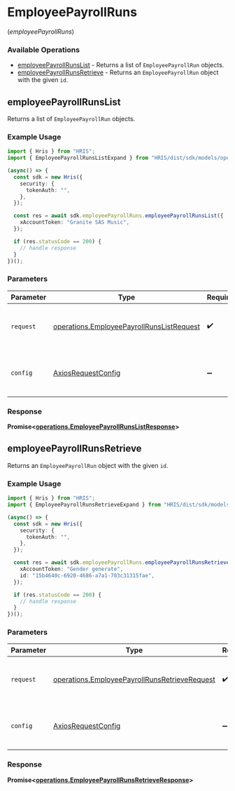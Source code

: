 # EmployeePayrollRuns
(*employeePayrollRuns*)

### Available Operations

* [employeePayrollRunsList](#employeepayrollrunslist) - Returns a list of `EmployeePayrollRun` objects.
* [employeePayrollRunsRetrieve](#employeepayrollrunsretrieve) - Returns an `EmployeePayrollRun` object with the given `id`.

## employeePayrollRunsList

Returns a list of `EmployeePayrollRun` objects.

### Example Usage

```typescript
import { Hris } from "HRIS";
import { EmployeePayrollRunsListExpand } from "HRIS/dist/sdk/models/operations";

(async() => {
  const sdk = new Hris({
    security: {
      tokenAuth: "",
    },
  });

  const res = await sdk.employeePayrollRuns.employeePayrollRunsList({
    xAccountToken: "Granite SAS Music",
  });

  if (res.statusCode == 200) {
    // handle response
  }
})();
```

### Parameters

| Parameter                                                                                              | Type                                                                                                   | Required                                                                                               | Description                                                                                            |
| ------------------------------------------------------------------------------------------------------ | ------------------------------------------------------------------------------------------------------ | ------------------------------------------------------------------------------------------------------ | ------------------------------------------------------------------------------------------------------ |
| `request`                                                                                              | [operations.EmployeePayrollRunsListRequest](../../models/operations/employeepayrollrunslistrequest.md) | :heavy_check_mark:                                                                                     | The request object to use for the request.                                                             |
| `config`                                                                                               | [AxiosRequestConfig](https://axios-http.com/docs/req_config)                                           | :heavy_minus_sign:                                                                                     | Available config options for making requests.                                                          |


### Response

**Promise<[operations.EmployeePayrollRunsListResponse](../../models/operations/employeepayrollrunslistresponse.md)>**


## employeePayrollRunsRetrieve

Returns an `EmployeePayrollRun` object with the given `id`.

### Example Usage

```typescript
import { Hris } from "HRIS";
import { EmployeePayrollRunsRetrieveExpand } from "HRIS/dist/sdk/models/operations";

(async() => {
  const sdk = new Hris({
    security: {
      tokenAuth: "",
    },
  });

  const res = await sdk.employeePayrollRuns.employeePayrollRunsRetrieve({
    xAccountToken: "Gender generate",
    id: "15b4640c-6920-4686-a7a1-703c31315fae",
  });

  if (res.statusCode == 200) {
    // handle response
  }
})();
```

### Parameters

| Parameter                                                                                                      | Type                                                                                                           | Required                                                                                                       | Description                                                                                                    |
| -------------------------------------------------------------------------------------------------------------- | -------------------------------------------------------------------------------------------------------------- | -------------------------------------------------------------------------------------------------------------- | -------------------------------------------------------------------------------------------------------------- |
| `request`                                                                                                      | [operations.EmployeePayrollRunsRetrieveRequest](../../models/operations/employeepayrollrunsretrieverequest.md) | :heavy_check_mark:                                                                                             | The request object to use for the request.                                                                     |
| `config`                                                                                                       | [AxiosRequestConfig](https://axios-http.com/docs/req_config)                                                   | :heavy_minus_sign:                                                                                             | Available config options for making requests.                                                                  |


### Response

**Promise<[operations.EmployeePayrollRunsRetrieveResponse](../../models/operations/employeepayrollrunsretrieveresponse.md)>**

